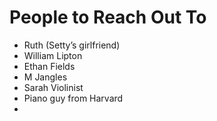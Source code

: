 # People to Reach Out To

- Ruth (Setty’s girlfriend)
- William Lipton
- Ethan Fields
- M Jangles
- Sarah Violinist
- Piano guy from Harvard
-